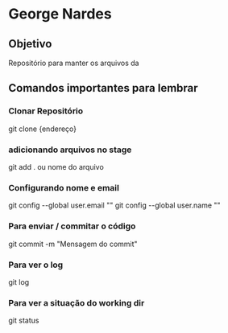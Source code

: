 # George Nardes

## Objetivo
Repositório para manter os arquivos da

## Comandos importantes para lembrar

### Clonar Repositório
git clone {endereço}

### adicionando arquivos no stage
git add . ou nome do arquivo

### Configurando nome e email
git config --global user.email ""
git config --global user.name ""

### Para enviar / commitar o código
git commit -m "Mensagem do commit"

### Para ver o log
git log

### Para ver a situação do working dir
git status
